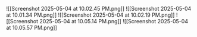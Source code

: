 ![[Screenshot 2025-05-04 at 10.02.45 PM.png]]
![[Screenshot 2025-05-04 at 10.01.34 PM.png]]
![[Screenshot 2025-05-04 at 10.02.19 PM.png]]
![[Screenshot 2025-05-04 at 10.05.14 PM.png]]
![[Screenshot 2025-05-04 at 10.05.57 PM.png]]